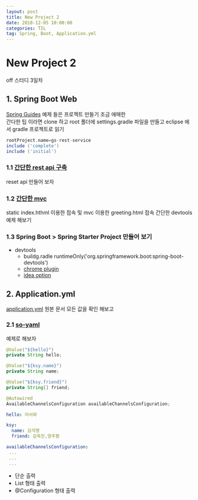 ```yaml
---
layout: post
title: New Project 2
date: 2018-12-05 10:00:00
categories: TIL
tag: Spring, Boot, Application.yml
---
```

# New Project 2

off 스터디 3일차

## 1. Spring Boot Web

[Spring Guides](https://github.com/spring-guides) 예제 들은 프로젝트 만들기 조금 애매한  
간다한 팁 이라면 clone 하고 root 폴더에 settings.gradle 파일을 만들고 eclipse 에서 gradle 프로젝트로 읽기
```groovy
rootProject.name=gs-rest-service
include ('complete')
include ('initial')
```

### 1.1 [간단한 rest api 구축](https://github.com/spring-guides/gs-rest-service)

reset api 만들어 보자

### 1.2 [간단한 mvc](https://github.com/spring-guides/gs-serving-web-content)

static index.hthml 이용한 접속 및 mvc 이용한 greeting.html 접속
간단한 devtools 예제 해보기

### 1.3 Spring Boot > Spring Starter Project 만들어 보기

- devtools
  - buildg.radle runtimeOnly('org.springframework.boot:spring-boot-devtools')
  - [chrome plugin](https://chrome.google.com/webstore/detail/livereload/jnihajbhpnppcggbcgedagnkighmdlei)
  - [idea option](http://haviyj.tistory.com/11)

## 2. Application.yml

[application.yml](https://docs.spring.io/spring-boot/docs/current/reference/html/common-application-properties.html) 원본 문서 모든 값을 확인 해보고

### 2.1 [so-yaml](https://github.com/konrad-garus/so-yaml)

예제로 해보자

```java
@Value("${hello}")
private String hello;

@Value("${ksy.name}")
private String name;

@Value("${ksy.friend}")
private String[] friend;

@Autowired
AvailableChannelsConfiguration availableChannelsConfiguration;
```

```yml
hello: 어서와

ksy:
  name: 김석영
  friend: 김욱진,양주환

availableChannelsConfiguration:
 ...
 ...
 ...

```

- 단순 출력
- List 형태 출력
- @Configuration 형태 출력
